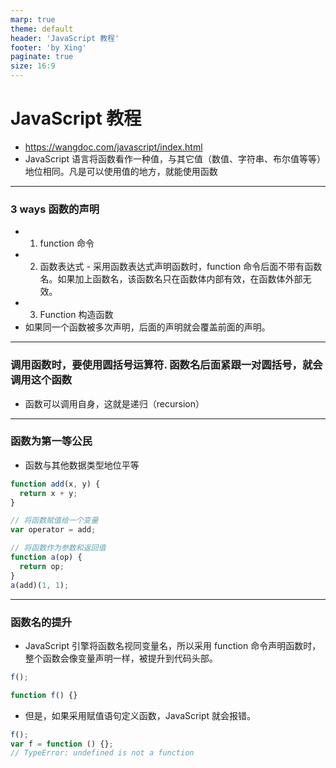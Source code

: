 ```yaml
---
marp: true
theme: default
header: 'JavaScript 教程'
footer: 'by Xing'
paginate: true
size: 16:9
---
```


# JavaScript 教程

- https://wangdoc.com/javascript/index.html
- JavaScript 语言将函数看作一种值，与其它值（数值、字符串、布尔值等等）地位相同。凡是可以使用值的地方，就能使用函数

---

### 3 ways 函数的声明

- 1. function 命令
- 2. 函数表达式 - 采用函数表达式声明函数时，function 命令后面不带有函数名。如果加上函数名，该函数名只在函数体内部有效，在函数体外部无效。
- 3. Function 构造函数
- 如果同一个函数被多次声明，后面的声明就会覆盖前面的声明。

---

### 调用函数时，要使用圆括号运算符. 函数名后面紧跟一对圆括号，就会调用这个函数

- 函数可以调用自身，这就是递归（recursion）

---

### 函数为第一等公民

- 函数与其他数据类型地位平等

```js
function add(x, y) {
  return x + y;
}

// 将函数赋值给一个变量
var operator = add;

// 将函数作为参数和返回值
function a(op) {
  return op;
}
a(add)(1, 1);
```

---

### 函数名的提升

- JavaScript 引擎将函数名视同变量名，所以采用 function 命令声明函数时，整个函数会像变量声明一样，被提升到代码头部。

```js
f();

function f() {}
```

- 但是，如果采用赋值语句定义函数，JavaScript 就会报错。

```js
f();
var f = function () {};
// TypeError: undefined is not a function
```

